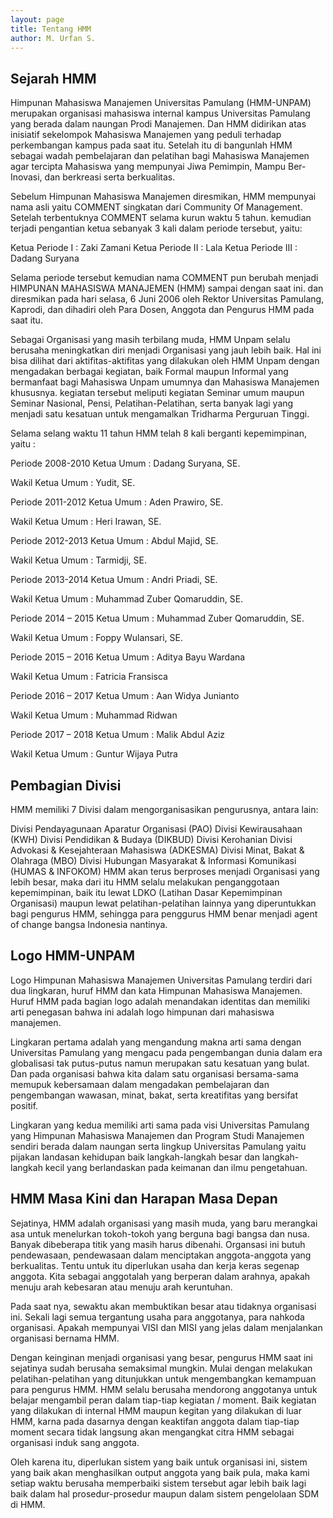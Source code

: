 ```yaml
---
layout: page
title: Tentang HMM
author: M. Urfan S.
---
```

## Sejarah HMM

Himpunan Mahasiswa Manajemen Universitas Pamulang (HMM-UNPAM) merupakan organisasi mahasiswa internal kampus Universitas Pamulang yang berada dalam naungan Prodi Manajemen. Dan HMM didirikan atas inisiatif sekelompok Mahasiswa Manajemen yang peduli terhadap perkembangan kampus pada saat itu. Setelah itu di bangunlah HMM sebagai wadah pembelajaran dan pelatihan bagi Mahasiswa Manajemen agar tercipta Mahasiswa yang mempunyai Jiwa Pemimpin, Mampu Ber-Inovasi, dan berkreasi serta berkualitas.

Sebelum Himpunan Mahasiswa Manajemen diresmikan, HMM mempunyai nama asli yaitu COMMENT singkatan dari Community Of  Management. Setelah terbentuknya COMMENT selama kurun waktu 5 tahun. kemudian terjadi pengantian ketua sebanyak 3 kali dalam periode tersebut, yaitu:

Ketua  Periode I   : Zaki Zamani
Ketua Periode II   : Lala
Ketua Periode III  : Dadang Suryana

Selama periode tersebut kemudian nama COMMENT pun berubah menjadi HIMPUNAN MAHASISWA MANAJEMEN (HMM) sampai dengan saat ini. dan diresmikan pada hari selasa, 6 Juni 2006 oleh Rektor Universitas Pamulang, Kaprodi, dan dihadiri oleh Para Dosen, Anggota dan Pengurus HMM pada saat itu.

Sebagai Organisasi yang masih terbilang muda, HMM Unpam selalu berusaha meningkatkan diri menjadi Organisasi yang jauh lebih baik. Hal ini bisa dilihat dari aktifitas-aktifitas yang dilakukan oleh HMM Unpam dengan mengadakan berbagai kegiatan, baik Formal maupun Informal yang bermanfaat bagi Mahasiswa Unpam umumnya dan Mahasiswa Manajemen khususnya. kegiatan tersebut meliputi kegiatan Seminar umum maupun Seminar Nasional, Pensi, Pelatihan-Pelatihan, serta banyak lagi yang menjadi satu kesatuan untuk mengamalkan Tridharma Perguruan Tinggi.

Selama selang waktu 11 tahun HMM telah 8 kali berganti kepemimpinan, yaitu :

Periode 2008-2010
Ketua    Umum                   : Dadang Suryana, SE.

Wakil     Ketua Umum     : Yudit, SE.

Periode 2011-2012
Ketua    Umum                   : Aden Prawiro, SE.

Wakil     Ketua Umum     : Heri Irawan, SE.

Periode 2012-2013
Ketua    Umum                   : Abdul Majid, SE.

Wakil     Ketua Umum     : Tarmidji, SE.

Periode 2013-2014
Ketua    Umum                   : Andri Priadi, SE.

Wakil     Ketua Umum     : Muhammad Zuber Qomaruddin, SE.

Periode 2014 – 2015
Ketua    Umum                   : Muhammad Zuber Qomaruddin, SE.

Wakil     Ketua Umum     : Foppy Wulansari, SE.

Periode 2015 – 2016
Ketua    Umum                   : Aditya Bayu Wardana

Wakil     Ketua Umum     : Fatricia Fransisca

Periode 2016 – 2017
Ketua    Umum                   : Aan Widya Junianto

Wakil     Ketua Umum       : Muhammad Ridwan

Periode 2017 – 2018
Ketua Umum                      : Malik Abdul Aziz

Wakil Ketua Umum         : Guntur Wijaya Putra

## Pembagian Divisi 

HMM memiliki 7 Divisi dalam mengorganisasikan pengurusnya, antara lain:

Divisi Pendayagunaan Aparatur Organisasi (PAO)
Divisi Kewirausahaan (KWH)
Divisi Pendidikan & Budaya (DIKBUD)
Divisi Kerohanian
Divisi Advokasi & Kesejahteraan Mahasiswa (ADKESMA)
Divisi Minat, Bakat & Olahraga (MBO)
Divisi Hubungan Masyarakat & Informasi Komunikasi (HUMAS & INFOKOM)
HMM akan terus berproses menjadi Organisasi yang lebih besar, maka dari itu HMM selalu melakukan penganggotaan kepemimpinan, baik itu lewat LDKO (Latihan Dasar Kepemimpinan Organisasi) maupun lewat pelatihan-pelatihan lainnya yang diperuntukkan bagi pengurus HMM, sehingga para penggurus HMM benar menjadi agent of change bangsa Indonesia nantinya.

## Logo HMM-UNPAM

Logo Himpunan Mahasiswa Manajemen Universitas Pamulang terdiri dari dua lingkaran, huruf HMM dan kata Himpunan Mahasiswa Manajemen. Huruf  HMM pada bagian logo adalah menandakan identitas dan memiliki arti penegasan bahwa ini adalah logo himpunan dari mahasiswa manajemen.

Lingkaran pertama adalah yang mengandung makna arti sama dengan Universitas Pamulang yang mengacu pada pengembangan dunia dalam era globalisasi tak putus-putus namun merupakan satu kesatuan yang bulat. Dan pada organisasi bahwa kita dalam satu organisasi bersama-sama memupuk kebersamaan dalam mengadakan pembelajaran dan pengembangan wawasan, minat, bakat, serta kreatifitas yang bersifat positif.

Lingkaran yang kedua memiliki arti sama pada visi Universitas Pamulang yang Himpunan Mahasiswa Manajemen dan Program Studi Manajemen sendiri berada dalam naungan serta lingkup Universitas Pamulang yaitu pijakan landasan kehidupan baik langkah-langkah besar dan langkah-langkah kecil yang berlandaskan pada keimanan dan ilmu pengetahuan.

## HMM Masa Kini dan Harapan Masa Depan

Sejatinya, HMM adalah organisasi yang masih muda, yang baru merangkai asa untuk menelurkan tokoh-tokoh yang berguna bagi bangsa dan nusa. Banyak dibeberapa titik yang masih harus dibenahi. Organsasi ini butuh pendewasaan, pendewasaan dalam menciptakan anggota-anggota yang berkualitas. Tentu untuk itu diperlukan usaha dan kerja keras segenap anggota. Kita sebagai anggotalah yang berperan dalam arahnya, apakah menuju arah kebesaran atau menuju arah keruntuhan.

Pada saat nya, sewaktu akan membuktikan besar atau tidaknya organisasi ini. Sekali lagi semua tergantung usaha para anggotanya, para nahkoda organisasi. Apakah mempunyai VISI dan MISI yang jelas dalam menjalankan organisasi bernama HMM.

Dengan keinginan menjadi organisasi yang besar, pengurus HMM saat ini sejatinya sudah berusaha semaksimal mungkin. Mulai dengan melakukan pelatihan-pelatihan yang ditunjukkan untuk mengembangkan kemampuan para pengurus HMM. HMM selalu berusaha mendorong anggotanya untuk belajar mengambil peran dalam tiap-tiap kegiatan / moment. Baik kegiatan yang dilakukan di internal HMM maupun kegitan yang dilakukan di luar HMM, karna pada dasarnya dengan keaktifan anggota dalam tiap-tiap moment secara tidak langsung akan mengangkat citra HMM sebagai organisasi induk sang anggota.

Oleh karena itu, diperlukan sistem yang baik untuk organisasi ini, sistem yang baik akan menghasilkan output anggota yang baik pula, maka kami setiap waktu berusaha memperbaiki sistem tersebut agar lebih baik lagi baik dalam hal prosedur-prosedur maupun dalam sistem pengelolaan SDM di HMM.
